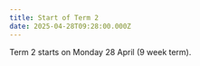 ```yaml
---
title: Start of Term 2
date: 2025-04-28T09:28:00.000Z
---
```

Term 2 starts on Monday 28 April (9 week term).
